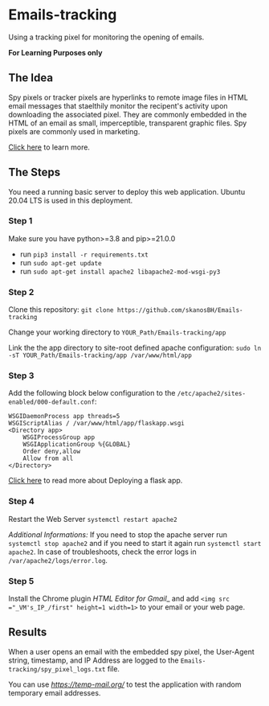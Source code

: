 # Emails-tracking
Using a tracking pixel for monitoring the opening of emails.

<b>For Learning Purposes only</b>


## The Idea
Spy pixels or tracker pixels are hyperlinks to remote image files in HTML email messages that staelthily monitor the recipent's activity upon downloading the associated pixel. They are commonly embedded in the HTML of an email as small, imperceptible, transparent graphic files. Spy pixels are commonly used in marketing.

[Click here](https://en.wikipedia.org/wiki/Spy_pixel) to learn more.


## The Steps
You need a running basic server to deploy this web application. Ubuntu 20.04 LTS is used in this deployment.

### Step 1
Make sure you have python>=3.8 and pip>=21.0.0 
- run `pip3 install -r requirements.txt`
- run `sudo apt-get update`
- run `sudo apt-get install apache2 libapache2-mod-wsgi-py3`

### Step 2
Clone this repository: `git clone https://github.com/skanosBH/Emails-tracking`

Change your working directory to `YOUR_Path/Emails-tracking/app`

Link the the app directory to site-root defined apache configuration: `sudo ln -sT YOUR_Path/Emails-tracking/app /var/www/html/app`

### Step 3
Add the following block below configuration to the `/etc/apache2/sites-enabled/000-default.conf`:
```
WSGIDaemonProcess app threads=5
WSGIScriptAlias / /var/www/html/app/flaskapp.wsgi
<Directory app>
    WSGIProcessGroup app
    WSGIApplicationGroup %{GLOBAL}
    Order deny,allow
    Allow from all
</Directory>
```
[Click here](https://jqn.medium.com/deploy-a-flask-app-on-aws-ec2-1850ae4b0d41) to read more about Deploying a flask app.

### Step 4
Restart the Web Server `systemctl restart apache2`

_Additional Informations:_
If you need to stop the apache server run `systemctl stop apache2` and if you need to start it again run `systemctl start apache2`.
In case of troubleshoots, check the error logs in `/var/apache2/logs/error.log`.


### Step 5
Install the Chrome plugin _HTML Editor for Gmail__ and add `<img src ="_VM's_IP_/first" height=1 width=1>` to your email or your web page.



## Results
When a user opens an email with the embedded spy pixel, the User-Agent string, timestamp, and IP Address are logged to the `Emails-tracking/spy_pixel_logs.txt` file.

You can use _https://temp-mail.org/_ to test the application with random temporary email addresses.
